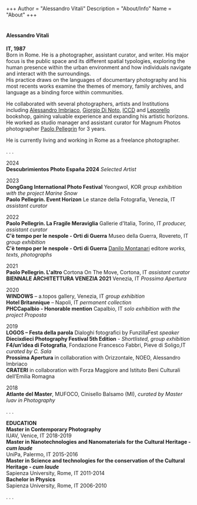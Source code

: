 +++
Author = "Alessandro Vitali"
Description = "About/Info"
Name = "About"
+++
#

#### Alessandro Vitali
**IT, 1987**  \
Born in Rome. He is a photographer, assistant curator, and writer. 
His major focus is the public space and its different spatial typologies, exploring the human presence within the urban environment and how individuals navigate and interact with the surroundings. \
His practice draws on the languages of documentary photography and his most recents works examine the themes of memory, family archives, and language as a binding force within communities.

He collaborated with several photographers, artists and Institutions including [Alessandro Imbriaco](http://www.alessandroimbriaco.com/news.html), [Giorgio Di Noto](http://www.giorgiodinoto.com), [ICCD](http://iccd.beniculturali.it) and [Leporello](https://leporello-books.com/) bookshop, gaining valuable experience and expanding his artistic horizons. \
He worked as studio manager and assistant curator for Magnum Photos photographer [Paolo Pellegrin](https://www.magnumphotos.com/photographer/paolo-pellegrin/) for 3 years.

He is currently living and working in Rome as a freelance photographer. 



\.
\.
\.




2024  
**Descubrimientos Photo España 2024** _Selected Artist_

2023 \
**DongGang International Photo Festival** Yeongwol, KOR      _group exhibition with the project Marine Snow_   
**Paolo Pellegrin. Event Horizon** Le stanze della Fotografia, Venezia, IT      _assistant curator_


2022 \
**Paolo Pellegrin. La Fragile Meraviglia** Gallerie d'Italia, Torino, IT         _producer, assistant curator_ \
**C'è tempo per le nespole - Orti di Guerra** Museo della Guerra, Rovereto, IT        _group exhibition_ \
**C'è tempo per le nespole - Orti di Guerra** [Danilo Montanari](https://www.danilomontanari.com/wordpress/libro/ce-tempo-per-le-nespole/) editore         _works, texts, photographs_ 

2021 \
**Paolo Pellegrin. L'altro** Cortona On The Move, Cortona, IT       _assistant curator_ \
**BIENNALE ARCHITETTURA VENEZIA 2021** Venezia, IT       _Prossima Apertura_  

2020 \
**WINDOWS** – a.topos gallery, Venezia, IT  _group exhibition_  
**Hotel Britannique** –  Napoli, IT   _permanent collection_  
**PHCCapalbio - Honorable mention** Capalbio, IT   _solo exhibition with the project Proposta_ 

2019 \
**LOGOS – Festa della parola** Dialoghi fotografici by FunzillaFest _speaker_  
**Diecixdieci Photography Festival 5th Edition** - _Shortlisted, group exhibition_  
**F4/un’idea di Fotografia**, Fondazione Francesco Fabbri, Pieve di Soligo,IT  _curated by C. Sala_\
**Prossima Apertura** in collaboration with Orizzontale, NOEO, Alessandro Imbriaco\
**CRATERI** in collaboration with Forza Maggiore and Istituto Beni Culturali dell’Emilia Romagna 

2018 \
**Atlante del Master**, MUFOCO, Cinisello Balsamo (MI), _curated by Master Iuav in Photography_ 




\.
\.
\.


**EDUCATION**   \
**Master in Contemporary Photography**\
IUAV, Venice, IT 2018-2019 \
**Master in Nanotechnologies and Nanomaterials for the Cultural Heritage - _cum laude_**    \
UniPa, Palermo, IT 2015-2016 \
**Master in Science and technologies for the conservation of the Cultural Heritage - _cum laude_**\
Sapienza University, Rome, IT 2011-2014 \
**Bachelor in Physics**    \
Sapienza University, Rome, IT 2006-2010 




\.
\.
\.

